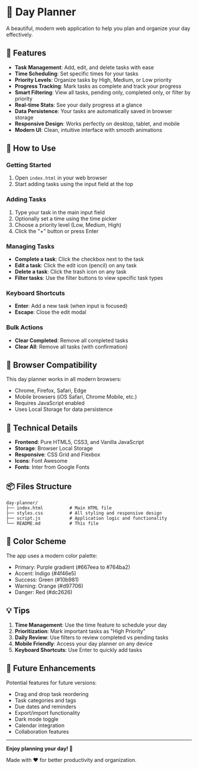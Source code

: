 # 📅 Day Planner

A beautiful, modern web application to help you plan and organize your day effectively.

## 🚀 Features

- **Task Management**: Add, edit, and delete tasks with ease
- **Time Scheduling**: Set specific times for your tasks
- **Priority Levels**: Organize tasks by High, Medium, or Low priority
- **Progress Tracking**: Mark tasks as complete and track your progress
- **Smart Filtering**: View all tasks, pending only, completed only, or filter by priority
- **Real-time Stats**: See your daily progress at a glance
- **Data Persistence**: Your tasks are automatically saved in browser storage
- **Responsive Design**: Works perfectly on desktop, tablet, and mobile
- **Modern UI**: Clean, intuitive interface with smooth animations

## 🎯 How to Use

### Getting Started
1. Open `index.html` in your web browser
2. Start adding tasks using the input field at the top

### Adding Tasks
1. Type your task in the main input field
2. Optionally set a time using the time picker
3. Choose a priority level (Low, Medium, High)
4. Click the "+" button or press Enter

### Managing Tasks
- **Complete a task**: Click the checkbox next to the task
- **Edit a task**: Click the edit icon (pencil) on any task
- **Delete a task**: Click the trash icon on any task
- **Filter tasks**: Use the filter buttons to view specific task types

### Keyboard Shortcuts
- **Enter**: Add a new task (when input is focused)
- **Escape**: Close the edit modal

### Bulk Actions
- **Clear Completed**: Remove all completed tasks
- **Clear All**: Remove all tasks (with confirmation)

## 📱 Browser Compatibility

This day planner works in all modern browsers:
- Chrome, Firefox, Safari, Edge
- Mobile browsers (iOS Safari, Chrome Mobile, etc.)
- Requires JavaScript enabled
- Uses Local Storage for data persistence

## 🔧 Technical Details

- **Frontend**: Pure HTML5, CSS3, and Vanilla JavaScript
- **Storage**: Browser Local Storage
- **Responsive**: CSS Grid and Flexbox
- **Icons**: Font Awesome
- **Fonts**: Inter from Google Fonts

## 📦 Files Structure

```
day-planner/
├── index.html          # Main HTML file
├── styles.css          # All styling and responsive design
├── script.js           # Application logic and functionality
└── README.md           # This file
```

## 🎨 Color Scheme

The app uses a modern color palette:
- Primary: Purple gradient (#667eea to #764ba2)
- Accent: Indigo (#4f46e5)
- Success: Green (#10b981)
- Warning: Orange (#d97706)
- Danger: Red (#dc2626)

## 💡 Tips

1. **Time Management**: Use the time feature to schedule your day
2. **Prioritization**: Mark important tasks as "High Priority"
3. **Daily Review**: Use filters to review completed vs pending tasks
4. **Mobile Friendly**: Access your day planner on any device
5. **Keyboard Shortcuts**: Use Enter to quickly add tasks

## 🔮 Future Enhancements

Potential features for future versions:
- Drag and drop task reordering
- Task categories and tags
- Due dates and reminders
- Export/import functionality
- Dark mode toggle
- Calendar integration
- Collaboration features

---

**Enjoy planning your day! 🌟**

Made with ❤️ for better productivity and organization.
